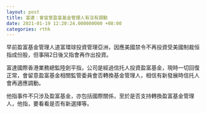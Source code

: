 ```yaml
---
layout: post
title: 富達：會留意盈富基金管理人有沒有調動
date: 2021-01-19 12:20:24.000000000 +08:00
categories: rthk
---
```


早前盈富基金管理人道富環球投資管理亞洲，因應美國禁令不再投資受美國制裁恒指成份股，但事隔2日後又指會再作出投資。

富達國際香港業務總監陸劍平指，公司是經過信托人投資盈富基金，現時一切回復正常，會留意盈富基金相關監管委員會否轉換基金管理人，相信有新發展時信托人會再適應調動。

他指事件不只涉及盈富基金，亦包括國際關係，至於是否支持轉換盈富基金管理人，他指，要看看是否有新選擇等。
